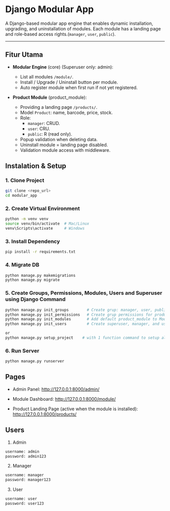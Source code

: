 # Django Modular App

A Django-based modular app engine that enables dynamic installation, upgrading, and uninstallation of modules. Each module has a landing page and role-based access rights.(`manager`, `user`, `public`).

---

## Fitur Utama

- **Modular Engine** (core) (Superuser only: admin):

  - List all modules `/module/`.
  - Install / Upgrade / Uninstall button per module.
  - Auto register module when first run if not yet registered.

- **Product Module** (product_module):
  - Providing a landing page `/products/`.
  - Model `Product`: name, barcode, price, stock.
  - Role:
    - `manager`: CRUD.
    - `user`: CRU.
    - `public`: R (read only).
  - Popup validation when deleting data.
  - Uninstall module = landing page disabled.
  - Validation module access with middleware.

## Instalation & Setup

### 1. Clone Project

```bash
git clone <repo_url>
cd modular_app
```

### 2. Create Virtual Environment

```bash
python -m venv venv
source venv/bin/activate  # Mac/Linux
venv\Scripts\activate     # Windows
```

### 3. Install Dependency

```bash
pip install -r requirements.txt
```

### 4. Migrate DB

```bash
python manage.py makemigrations
python manage.py migrate
```

### 5. Create Groups, Permissions, Modules, Users and Superuser using Django Command

```bash
python manage.py init_groups        # Create grup: manager, user, public
python manage.py init_permissions   # Create grup permissions for product module
python manage.py init_modules       # Add default product_module to ModuleRegistry
python manage.py init_users         # Create superuser, manager, and user default.

or
python manage.py setup_project    # with 1 function command to setup all initial data + migrate DB
```

### 6. Run Server

```bash
python manage.py runserver
```

## Pages

- Admin Panel: http://127.0.0.1:8000/admin/

- Module Dashboard: http://127.0.0.1:8000/module/

- Product Landing Page (active when the module is installed): http://127.0.0.1:8000/products/

## Users

1. Admin

```bash
username: admin
password: admin123
```

2. Manager

```bash
username: manager
password: manager123
```

3. User

```bash
username: user
password: user123
```
